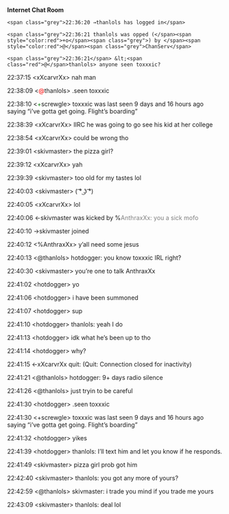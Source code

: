 
**Internet Chat Room**

    <span class="grey">22:36:20 →thanlols has logged in</span>

    <span class="grey">22:36:21 thanlols was opped (</span><span style="color:red">+o</span><span class="grey">) by </span><span style="color:red">@</span><span class="grey">ChanServ</span>

    <span class="grey">22:36:21</span> &lt;<span class="red">@</span>thanlols> anyone seen toxxxic?

<span class="grey">22:37:15</span> &lt;xXcarvrXx> nah man
    
<span class="grey">22:38:09</span> &lt;<span style="color:red">@</span>thanlols> .seen toxxxic

<span class="grey">22:38:10</span> &lt;<span style="color:green">+</span>screwgle> toxxxic was last seen 9 days and 16 hours ago saying “i’ve gotta get going. Flight’s boarding”

<span class="grey">22:38:39</span> &lt;xXcarvrXx> IIRC he was going to go see his kid at her college

<span class="grey">22:38:54</span> &lt;xXcarvrXx> could be wrong tho

<span class="grey">22:39:01</span> &lt;skivmaster> the pizza girl?

<span class="grey">22:39:12</span> &lt;xXcarvrXx> yah

<span class="grey">22:39:39</span> &lt;skivmaster> too old for my tastes lol

<span class="grey">22:40:03</span> &lt;skivmaster> ( ͡° ͜ʖ ͡°)

<span class="grey">22:40:05</span> &lt;xXcarvrXx> lol

<span class="grey">22:40:06 ←skivmaster was kicked by </span><span class="orange">%</span><span style="color:grey">AnthraxXx: you a sick mofo</span>

<span class="grey">22:40:10 →skivmaster joined</span>

<span class="grey">22:40:12</span> &lt;<span class="orange">%</span>AnthraxXx> y’all need some jesus

<span class="grey">22:40:13</span> &lt;<span class="red">@</span>thanlols> hotdogger: you know toxxxic IRL right?

<span class="grey">22:40:30</span> \<skivmaster> you’re one to talk AnthraxXx

<span class="grey">22:41:02</span> \<hotdogger> yo

<span class="grey">22:41:06</span> \<hotdogger> i have been summoned

<span class="grey">22:41:07</span> \<hotdogger> sup

<span class="grey">22:41:10</span> \<hotdogger> thanlols: yeah I do

<span class="grey">22:41:13</span> \<hotdogger> idk what he’s been up to tho

<span class="grey">22:41:14</span> \<hotdogger> why?

<span class="grey">22:41:15 ←xXcarvrXx quit: (Quit: Connection closed for inactivity)</span>

<span class="grey">22:41:21</span> &lt;<span class="red">@</span>thanlols> hotdogger: 9+ days radio silence

<span class="grey">22:41:26</span> &lt;<span class="red">@</span>thanlols> just tryin to be careful

<span class="grey">22:41:30</span> \<hotdogger> .seen toxxxic

<span class="grey">22:41:30</span> &lt;<span class="green">+</span>screwgle> toxxxic was last seen 9 days and 16 hours ago saying “i’ve gotta get going. Flight’s boarding”

<span class="grey">22:41:32</span> \<hotdogger> yikes

<span class="grey">22:41:39</span> \<hotdogger> thanlols: I’ll text him and let you know if he responds.

<span class="grey">22:41:49</span> \<skivmaster> pizza girl prob got him

<span class="grey">22:42:40</span> \<skivmaster> thanlols: you got any more of yours?

<span class="grey">22:42:59</span> &lt;<span class="red">@</span>thanlols> skivmaster: i trade you mind if you trade me yours

<span class="grey">22:43:09</span> \<skivmaster> thanlols: deal lol

